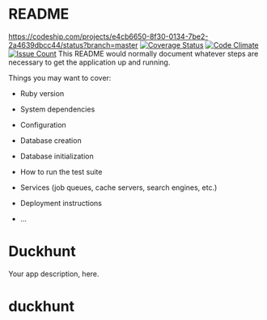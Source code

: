 # README
https://codeship.com/projects/e4cb6650-8f30-0134-7be2-2a4639dbcc44/status?branch=master
[![Coverage Status](https://coveralls.io/repos/github/RusselViola/duckhunt/badge.svg?branch=master)](https://coveralls.io/github/RusselViola/duckhunt?branch=master)
[![Code Climate](https://codeclimate.com/github/RusselViola/duckhunt/badges/gpa.svg)](https://codeclimate.com/github/RusselViola/duckhunt)
[![Issue Count](https://codeclimate.com/github/RusselViola/duckhunt/badges/issue_count.svg)](https://codeclimate.com/github/RusselViola/duckhunt)
This README would normally document whatever steps are necessary to get the
application up and running.

Things you may want to cover:

* Ruby version

* System dependencies

* Configuration

* Database creation

* Database initialization

* How to run the test suite

* Services (job queues, cache servers, search engines, etc.)

* Deployment instructions

* ...
# Duckhunt
Your app description, here.
# duckhunt
